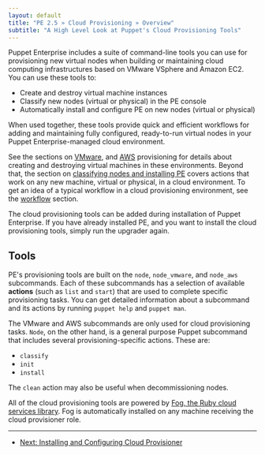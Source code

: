 ```yaml
---
layout: default
title: "PE 2.5 » Cloud Provisioning » Overview"
subtitle: "A High Level Look at Puppet's Cloud Provisioning Tools"
---
```


Puppet Enterprise includes a suite of command-line tools you can use for provisioning new virtual nodes when building or maintaining cloud computing infrastructures based on VMware VSphere and Amazon EC2. <!-- and OpenStack.  -->You can use these tools to:

* Create and destroy virtual machine instances
* Classify new nodes (virtual or physical) in the PE console
* Automatically install and configure PE on new nodes (virtual or physical)

<!-- (Note that OpenStack requires Puppet's cloud_provisioner 1.0.2 or later.) -->

When used together, these tools provide quick and efficient workflows for adding and maintaining fully configured, ready-to-run virtual nodes in your Puppet Enterprise-managed cloud environment.

See the sections on [VMware](./cloudprovisioner_vmware.html), <!-- [OpenStack](./cloudprovisioner_openstack) -->and [AWS](./cloudprovisioner_aws.html) provisioning for details about creating and destroying virtual machines in these environments. Beyond that, the section on [classifying nodes and installing PE](./cloudprovisioner_classifying_installing.html) covers actions that work on any new machine, virtual or physical, in a cloud environment. To get an idea of a typical workflow in a cloud provisioning environment, see the [workflow](./cloudprovisioner_workflow.html) section.

The cloud provisioning tools can be added during installation of Puppet Enterprise. If you have already installed PE, and you want to install the cloud provisioning tools, simply run the upgrader again.

Tools
-----

PE's provisioning tools are built on the `node`, `node_vmware`, <!-- `node_openstack`, --> and `node_aws` subcommands. Each of these subcommands has a selection of available **actions** (such as `list` and `start`) that are used to complete specific provisioning tasks. You can get detailed information about a subcommand and its actions by running `puppet help` and `puppet man`.

The VMware<!-- , OpenStack, --> and AWS subcommands are only used for cloud provisioning tasks. `Node`, on the other hand, is a general purpose Puppet subcommand that includes several provisioning-specific actions. These are:

- `classify`
- `init`
- `install`

The `clean` action may also be useful when decommissioning nodes.

All of the cloud provisioning tools are powered by [Fog, the Ruby cloud services library](https://github.com/fog/fog). Fog is automatically installed on any machine receiving the cloud provisioner role.

* * * 

- [Next: Installing and Configuring Cloud Provisioner](./cloudprovisioner_configuring.html)
